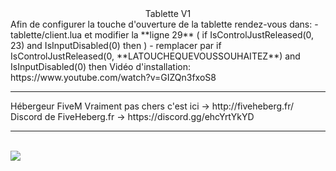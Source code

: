 <center>Tablette V1</center>
Afin de configurer la touche d'ouverture de la tablette rendez-vous dans:
- tablette/client.lua et modifier la **ligne 29** ( if IsControlJustReleased(0, 23) and IsInputDisabled(0) then )
- remplacer par if IsControlJustReleased(0, **LATOUCHEQUEVOUSSOUHAITEZ**) and IsInputDisabled(0) then
Vidéo d'installation: https://www.youtube.com/watch?v=GIZQn3fxoS8
<hr>
Hébergeur FiveM Vraiment pas chers c'est ici -> http://fiveheberg.fr/ <br>
Discord de FiveHeberg.fr -> https://discord.gg/ehcYrtYkYD
<hr><br>
<img src="https://i.goopics.net/5vi4wn.png">
